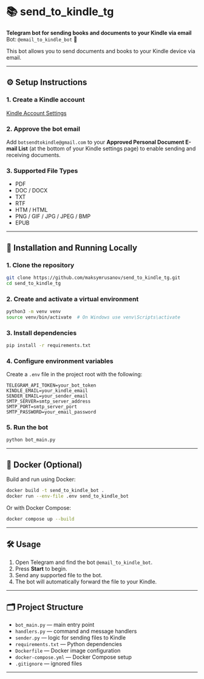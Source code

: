 # 📚 send_to_kindle_tg
**Telegram bot for sending books and documents to your Kindle via email**  
Bot: `@email_to_kindle_bot` 👋

This bot allows you to send documents and books to your Kindle device via email.

---

## ⚙️ Setup Instructions

### 1. Create a Kindle account

[Kindle Account Settings](https://www.amazon.co.uk/hz/mycd/preferences/myx#/home/settings/payment)

### 2. Approve the bot email

Add `botsendtokindle@gmail.com` to your **Approved Personal Document E-mail List** (at the bottom of your Kindle settings page) to enable sending and receiving documents.

### 3. Supported File Types

- PDF  
- DOC / DOCX  
- TXT  
- RTF  
- HTM / HTML  
- PNG / GIF / JPG / JPEG / BMP  
- EPUB  

---

## 🚀 Installation and Running Locally

### 1. Clone the repository

```bash
git clone https://github.com/maksymrusanov/send_to_kindle_tg.git
cd send_to_kindle_tg
```

### 2. Create and activate a virtual environment

```bash
python3 -m venv venv
source venv/bin/activate  # On Windows use venv\Scripts\activate
```

### 3. Install dependencies

```bash
pip install -r requirements.txt
```

### 4. Configure environment variables

Create a `.env` file in the project root with the following:

```env
TELEGRAM_API_TOKEN=your_bot_token
KINDLE_EMAIL=your_kindle_email
SENDER_EMAIL=your_sender_email
SMTP_SERVER=smtp_server_address
SMTP_PORT=smtp_server_port
SMTP_PASSWORD=your_email_password
```

### 5. Run the bot

```bash
python bot_main.py
```

---

## 🐳 Docker (Optional)

Build and run using Docker:

```bash
docker build -t send_to_kindle_bot .
docker run --env-file .env send_to_kindle_bot
```

Or with Docker Compose:

```bash
docker compose up --build
```

---

## 🛠️ Usage

1. Open Telegram and find the bot `@email_to_kindle_bot`.  
2. Press **Start** to begin.  
3. Send any supported file to the bot.  
4. The bot will automatically forward the file to your Kindle.

---

## 🗂️ Project Structure

- `bot_main.py` — main entry point  
- `handlers.py` — command and message handlers  
- `sender.py` — logic for sending files to Kindle  
- `requirements.txt` — Python dependencies  
- `Dockerfile` — Docker image configuration  
- `docker-compose.yml` — Docker Compose setup  
- `.gitignore` — ignored files  

---

